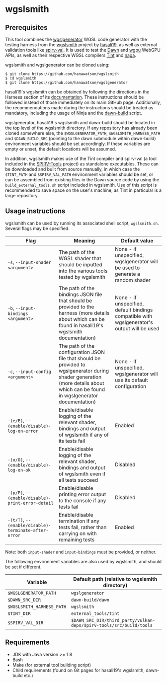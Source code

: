 # wgslsmith

## Prerequisites

This tool combines the [wgslgenerator](https://github.com/hanawatson/wgslgenerator)
WGSL code generator with the testing harness from the
[wgslsmith](https://github.com/wgslsmith/wgslsmith) project by [hasali19](https://github.com/hasali19), as well as external validation tools like [spirv-val](https://github.com/KhronosGroup/SPIRV-Tools). It is used to test the [Dawn](https://dawn.googlesource.com/dawn/) and [wgpu](https://github.com/gfx-rs/wgpu) WebGPU APIs, as well as their respective WGSL compilers [Tint](https://dawn.googlesource.com/tint) and [naga](https://github.com/gfx-rs/naga).

wgslsmith and wgslgenerator can be cloned using:

```
$ git clone https://github.com/hanawatson/wgslsmith
$ cd wgslsmith
$ git clone https://github.com/hanawatson/wgslgenerator
```

hasali19's wgslsmith can be obtained by following the directions in the Harness section
of its [documentation](https://wgslsmith.github.io/harness/building.html). These instructions
should be followed instead of those immediately on its main GitHub page. Additionally, the
recommendations made during the instructions should be treated as mandatory, including the
usage of Ninja and the [dawn-build](https://github.com/wgslsmith/dawn-build) script.

wgslgenerator, hasali19's wgslsmith and dawn-build should be located in the top level of the wgslsmith directory.
If any repository has already been cloned somewhere else, the `$WGSLGENERATOR_PATH`,
`$WGSLSMITH_HARNESS_PATH` and `$DAWN_BUILD_SRC` (pointing to the dawn submodule within dawn-build) environment variables should be set accordingly. If these variables are empty or unset, the
default locations will be assumed.

In addition, wgslsmith makes use of the Tint compiler and spirv-val (a tool included in the [SPIRV-Tools](https://github.com/KhronosGroup/SPIRV-Tools) project) as standalone executables. These can be downloaded and built from source manually, in which case the `$TINT_PATH` and `$SPIRV_VAL_PATH` environment variables should be set, or can be assembled from existing files in the Dawn source code by using the `build_external_tools.sh` script included in wgslsmith. Use of this script is recommended to save space on the user's machine, as Tint in particular is a large repository.

## Usage instructions

wgslsmith can be used by running its associated shell script, `wgslsmith.sh`. Several flags may be specified.

| Flag | Meaning | Default value |
| ---- | ------- | ------------- |
| `-s`, `--input-shader <argument>` | The path of the WGSL shader that should be inputted into the various tools tested by wgslsmith | None - if unspecified, wgslgenerator will be used to generate a random shader |
| `-b`, `--input-bindings <argument>` | The path of the bindings JSON file that should be provided to the harness (more details about which can be found in hasali19's wgslsmith documentation) | None - if unspecified, default bindings compatible with wgslgenerator's output will be used |
| `-c`, `--input-config <argument>` | The path of the configuration JSON file that should be provided to wgslgenerator during shader generation (more details about which can be found in wgslgenerator documentation) | None - if unspecified, wgslgenerator will use its default configuration |
| `-(e/E)`, `--(enable/disable)-log-on-error` | Enable/disable logging of the relevant shader, bindings and output of wgslsmith if any of its tests fail | Enabled |
| `-(o/O)`, `--(enable/disable)-log-on-ok` | Enable/disable logging of the relevant shader, bindings and output of wgslsmith even if all tests succeed | Disabled |
| `-(p/P)`, `--(enable/disable)-print-error-detail` | Enable/disable printing error output to the console if any tests fail | Disabled |
| `-(t/T)`, `--(enable/disable)-terminate-after-error` | Enable/disable termination if any tests fail, rather than carrying on with remaining tests | Enabled |

Note: both `input-shader` and `input-bindings` must be provided, or neither.

The following environment variables are also used by wgslsmith, and should be set if different.

| Variable | Default path (relative to wgslsmith directory) |
| -------- | ------------- |
| `$WGSLGENERATOR_PATH` | `wgslgenerator` |
| `$DAWN_SRC_DIR` | `dawn-build/dawn` |
| `$WGSLSMITH_HARNESS_PATH` | `wgslsmith` |
| `$TINT_DIR` | `external_tools/tint` |
| `$SPIRV_VAL_DIR` | `$DAWN_SRC_DIR/third_party/vulkan-deps/spirv-tools/src/build/tools` |

## Requirements

- JDK with Java version >= 1.8
- Bash
- Make (for external tool building script)
- Child requirements (found on Git pages for hasali19's wgslsmith, dawn-build etc.)
